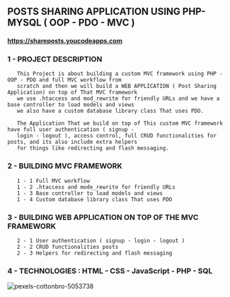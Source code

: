 ## POSTS SHARING APPLICATION USING PHP-MYSQL ( OOP - PDO - MVC )

#### https://shareposts.youcodeapps.com

### 1 - PROJECT DESCRIPTION

       This Project is about building a custom MVC framework using PHP - OOP - PDO and full MVC workflow from
       scratch and then we will build a WEB APPLICATION ( Post Sharing Application) on top of That MVC framework
       we use .htaccess and mod_rewrite for friendly URLs and we have a base controller to load models and views
       we also have a custom database library class That uses PDO.

       The Application That we build on top of This custom MVC framework have full user authentication ( signup -
       login - logout ), access control, full CRUD functionalities for posts, and its also include extra helpers
       for things like redirecting and flash messaging.

### 2 - BUILDING MVC FRAMEWORK

       1 - 1 Full MVC workflow
       1 - 2 .htaccess and mode_rewrite for friendly URLs
       1 - 3 Base controller to load models and views
       1 - 4 Custom database library class That uses PDO

### 3 - BUILDING WEB APPLICATION ON TOP OF THE MVC FRAMEWORK

       2 - 1 User authentication ( signup - login - logout )
       2 - 2 CRUD functionalities posts
       2 - 3 Helpers for redirecting and flash messaging

### 4 - TECHNOLOGIES : HTML - CSS - JavaScript - PHP - SQL

![pexels-cottonbro-5053738](https://user-images.githubusercontent.com/59705964/164145559-8edd4cf2-ecaf-4846-9653-3ba650d40455.jpg)
